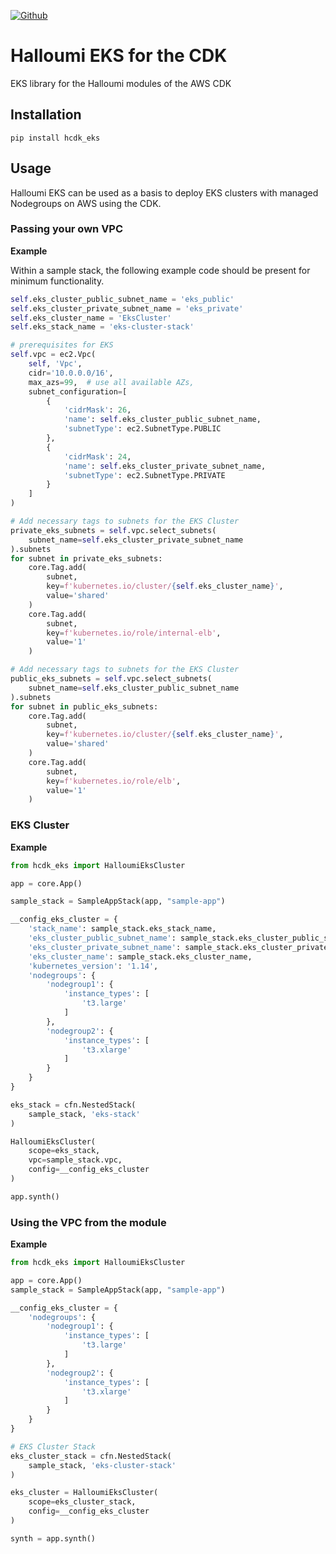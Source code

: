 [![Github](https://img.shields.io/badge/github-sentiampc%2Fhcdk--eks-blue.svg)](https://github.com/sentiampc/hcdk-eks)


# Halloumi EKS for the CDK

EKS library for the Halloumi modules of the AWS CDK

## Installation

`pip install hcdk_eks`

## Usage

Halloumi EKS can be used as a basis to deploy EKS clusters with managed Nodegroups on AWS using the CDK.

### Passing your own VPC

**Example**

Within a sample stack, the following example code should be present for minimum functionality.

```python
self.eks_cluster_public_subnet_name = 'eks_public'
self.eks_cluster_private_subnet_name = 'eks_private'
self.eks_cluster_name = 'EksCluster'
self.eks_stack_name = 'eks-cluster-stack'

# prerequisites for EKS
self.vpc = ec2.Vpc(
    self, 'Vpc',
    cidr='10.0.0.0/16',
    max_azs=99,  # use all available AZs,
    subnet_configuration=[
        {
            'cidrMask': 26,
            'name': self.eks_cluster_public_subnet_name,
            'subnetType': ec2.SubnetType.PUBLIC
        },
        {
            'cidrMask': 24,
            'name': self.eks_cluster_private_subnet_name,
            'subnetType': ec2.SubnetType.PRIVATE
        }
    ]
)

# Add necessary tags to subnets for the EKS Cluster
private_eks_subnets = self.vpc.select_subnets(
    subnet_name=self.eks_cluster_private_subnet_name
).subnets
for subnet in private_eks_subnets:
    core.Tag.add(
        subnet,
        key=f'kubernetes.io/cluster/{self.eks_cluster_name}',
        value='shared'
    )
    core.Tag.add(
        subnet,
        key=f'kubernetes.io/role/internal-elb',
        value='1'
    )

# Add necessary tags to subnets for the EKS Cluster
public_eks_subnets = self.vpc.select_subnets(
    subnet_name=self.eks_cluster_public_subnet_name
).subnets
for subnet in public_eks_subnets:
    core.Tag.add(
        subnet,
        key=f'kubernetes.io/cluster/{self.eks_cluster_name}',
        value='shared'
    )
    core.Tag.add(
        subnet,
        key=f'kubernetes.io/role/elb',
        value='1'
    )
```

### EKS Cluster

**Example**

```python
from hcdk_eks import HalloumiEksCluster

app = core.App()

sample_stack = SampleAppStack(app, "sample-app")

__config_eks_cluster = {
    'stack_name': sample_stack.eks_stack_name,
    'eks_cluster_public_subnet_name': sample_stack.eks_cluster_public_subnet_name,
    'eks_cluster_private_subnet_name': sample_stack.eks_cluster_private_subnet_name,
    'eks_cluster_name': sample_stack.eks_cluster_name,
    'kubernetes_version': '1.14',
    'nodegroups': {
        'nodegroup1': {
            'instance_types': [
                't3.large'
            ]
        },
        'nodegroup2': {
            'instance_types': [
                't3.xlarge'
            ]
        }
    }
}

eks_stack = cfn.NestedStack(
    sample_stack, 'eks-stack'
)

HalloumiEksCluster(
    scope=eks_stack,
    vpc=sample_stack.vpc,
    config=__config_eks_cluster
)

app.synth()
```

### Using the VPC from the module

**Example**

```python
from hcdk_eks import HalloumiEksCluster

app = core.App()
sample_stack = SampleAppStack(app, "sample-app")

__config_eks_cluster = {
    'nodegroups': {
        'nodegroup1': {
            'instance_types': [
                't3.large'
            ]
        },
        'nodegroup2': {
            'instance_types': [
                't3.xlarge'
            ]
        }
    }
}

# EKS Cluster Stack
eks_cluster_stack = cfn.NestedStack(
    sample_stack, 'eks-cluster-stack'
)

eks_cluster = HalloumiEksCluster(
    scope=eks_cluster_stack,
    config=__config_eks_cluster
)

synth = app.synth()
```